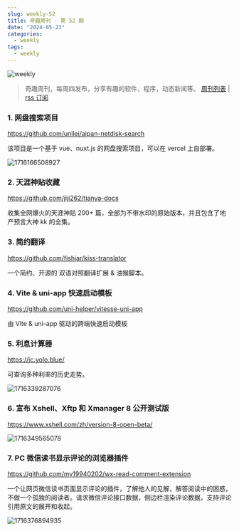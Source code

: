 ```yaml
---
slug: weekly-52
title: 奇趣周刊 - 第 52 期
date: "2024-05-23"
categories:
  - weekly
tags:
  - weekly
---
```


![weekly](https://imgurl.zishu.me/weekly.webp)

> 奇趣周刊，每周四发布，分享有趣的软件，程序，动态新闻等。 [周刊列表](/categories/weekly/) | [rss 订阅](/categories/weekly/index.xml)

### 1. 网盘搜索项目

https://github.com/unilei/aipan-netdisk-search

该项目是一个基于 vue、nuxt.js 的网盘搜索项目，可以在 vercel 上自部署。

![1716166508927](https://imgurl.zishu.me/2024/05/1716166508927.webp)

### 2. 天涯神贴收藏

https://github.com/jiji262/tianya-docs

收集全网爆火的天涯神贴 200+ 篇，全部为不带水印的原始版本，并且包含了地产预言大神 kk 的全集。

### 3. 简约翻译

https://github.com/fishjar/kiss-translator

一个简约、开源的 双语对照翻译扩展 & 油猴脚本。

### 4. Vite & uni-app 快速启动模板

https://github.com/uni-helper/vitesse-uni-app

由 Vite & uni-app 驱动的跨端快速启动模板

### 5. 利息计算器

https://ic.yolo.blue/

可查询多种利率的历史走势。

![1716339287076](https://imgurl.zishu.me/2024/05/1716339287076.webp)

### 6. 宣布 Xshell、Xftp 和 Xmanager 8 公开测试版

https://www.xshell.com/zh/version-8-open-beta/

![1716349565078](https://imgurl.zishu.me/2024/05/1716349565078.webp)

### 7. PC 微信读书显示评论的浏览器插件

https://github.com/my19940202/wx-read-comment-extension

一个让网页微信读书页面显示评论的插件，了解他人的见解，解答阅读中的困惑，不做一个孤独的阅读者。请求微信评论接口数据，侧边栏渲染评论数据，支持评论引用原文的展开和收起。

![1716376894935](https://imgurl.zishu.me/2024/05/1716376894935.webp)

